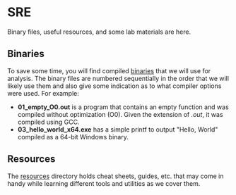 
# SRE
Binary files, useful resources, and some lab materials are here.

## Binaries
To save some time, you will find compiled [binaries](https://github.com/DSUmjham/SRE/tree/main/binaries) that we will use for analysis. The binary files are numbered sequentially in the order that we will likely use them and also give some indication as to what compiler options were used. For example:

 - **01_empty_O0.out** is a program that contains an empty function and was compiled without optimization (O0). Given the extension of *.out*, it was compiled using GCC.
 - **03_hello_world_x64.exe** has a simple printf to output "Hello, World" compiled as a 64-bit Windows binary. 

## Resources
The [resources](https://github.com/DSUmjham/SRE/tree/main/resources) directory holds cheat sheets, guides, etc. that may come in handy while learning different tools and utilities as we cover them.
